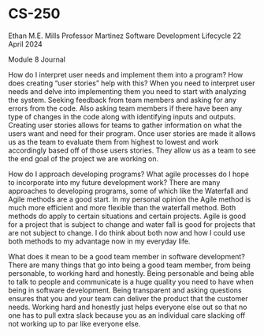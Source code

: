 # CS-250
Ethan M.E. Mills 
Professor Martinez
Software Development Lifecycle
22 April 2024

Module 8 Journal

How do I interpret user needs and implement them into a program? How does creating “user stories” help with this?
	When you need to interpret user needs and delve into implementing them you need to start with analyzing the system. Seeking feedback from team members and asking for any errors from the code. Also asking team members if there have been any type of changes in the code along with identifying inputs and outputs. Creating user stories allows for teams to gather information on what the users want and need for their program. Once user stories are made it allows us as the team to evaluate them from highest to lowest and work accordingly based off of those users stories. They allow us as a team to see the end goal of the project we are working on.

How do I approach developing programs? What agile processes do I hope to incorporate into my future development work?
There are many approaches to developing programs, some of which like the Waterfall and Agile methods are a good start. In my personal opinion the Agile method is much more efficient and more flexible than the waterfall method. Both methods do apply to certain situations and certain projects. Agile is good for a project that is subject to change and water fall is good for projects that are not subject to change. I do think about both now and how I could use both methods to my advantage now in my everyday life.  	


What does it mean to be a good team member in software development?
	There are many things that go into being a good team member, from being personable, to working hard and honestly. Being personable and being able to talk to people and communicate is a huge quality you need to have when being in software development. Being transparent and asking questions ensures that you and your team can deliver the product that the customer needs. Working hard and honestly just helps everyone else out so that no one has to pull extra slack because you as an individual care slacking off not working up to par like everyone else. 

